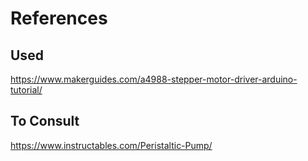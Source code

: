 # References

## Used

https://www.makerguides.com/a4988-stepper-motor-driver-arduino-tutorial/

## To Consult

https://www.instructables.com/Peristaltic-Pump/
